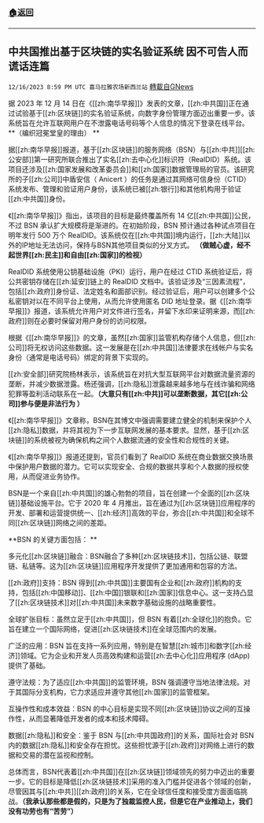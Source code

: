 ###  [:house:返回](README.md)
---


## 中共国推出基于区块链的实名验证系统 因不可告人而谎话连篇
`12/16/2023 8:59 PM UTC 喜马拉雅农场新西兰站` [轉載自GNews](https://gnews.org/articles/2118408)


据 2023 年 12 月 14 日在《[[zh:南华早报]]》发表的文章，[[zh:中共国]]正在通过试验基于[[zh:区块链]]的实名验证系统，向数字身份管理方面迈出重要一步。该系统旨在允许互联网用户在不泄露电话号码等个人信息的情况下登录在线平台。**（编织冠冕堂皇的理由） **

据[[zh:南华早报]]报道，基于[[zh:区块链]]的服务网络（BSN）与[[zh:中共]][[zh:公安部]]第一研究所联合推出了实名[[zh:去中心化]]标识符（RealDID）系统。该项目还涉及[[zh:国家发展和改革委员会]]和[[zh:国家]]数据管理局的官员。该研究所的子[[zh:公司]]中盾安信（ Anicert ）的任务是通过其网络可信身份（CTID）系统发布、管理和验证用户身份，该系统已被[[zh:银行]]和其他机构用于验证[[zh:中共国]]身份。 

《[[zh:南华早报]]》指出，该项目的目标是最终覆盖所有 14 亿[[zh:中共国]]公民，不过 BSN 承认扩大规模将是渐进的。在初始阶段，BSN 预计通过各种试点项目在明年发行 500 万个 RealDID。该系统仅在[[zh:中共国]]境内运行，[[zh:大陆]]以外的IP地址无法访问，保持与BSN其他项目类似的分叉方式。 **（做贼心虚，经不起世界[[zh:民主]]和自由[[zh:国家]]的检视）**

RealDID 系统使用公钥基础设施（PKI）运行，用户在经过 CTID 系统验证后，将公共密钥存储在[[zh:延安]]链上的 RealDID 文档中。该验证涉及“三因素流程”，包括[[zh:政府]]身份证、法定姓名和面部识别。经过验证后，用户可以创建多个公私密钥对以在不同平台上使用，从而允许使用匿名 DID 地址登录。据《[[zh:南华早报]]》报道，该系统允许用户对文件进行签名，并留下水印来证明来源，而[[zh:政府]]则在必要时保留对用户身份的访问权限。 

根据《[[zh:南华早报]]》的文章，虽然[[zh:国家]]监管机构存储个人信息，但[[zh:公司]]将无权访问这些数据。这一发展是在[[zh:中共国]]法律要求在线帐户与实名身份（通常是电话号码）绑定的背景下实现的。 

[[zh:安全部]]研究院杨林表示，该系统旨在对抗大型互联网平台对数据流量资源的垄断，并减少数据泄露。杨还强调，[[zh:隐私]]泄露越来越多地与在线诈骗和网络犯罪等盈利活动联系在一起。**（大意只有[[zh:中共]]可以垄断数据，其它[[zh:公司]]参与便是非法行为 ）**

《[[zh:南华早报]]》文章称，BSN在其博文中强调需要建立健全的机制来保护个人[[zh:隐私]]数据，并将其视为下一步互联网发展的基本要求。显然，基于[[zh:区块链]]的系统被视为确保机构之间个人数据流通的安全性和合规性的关键。 

《[[zh:南华早报]]》报道还提到，官员们看到了 RealDID 系统在商业数据交换场景中保护用户数据的潜力。它可以实现安全、合规的数据共享和个人数据的授权使用，从而促进业务协作。 

BSN是一个来自[[zh:中共国]]的雄心勃勃的项目，旨在创建一个全面的[[zh:区块链]]基础设施平台。它于 2020 年 4 月推出，旨在通过为[[zh:区块链]]应用程序的开发、部署和运营提供统一、[[zh:经济]]高效的平台，弥合[[zh:中共国]]和全球不同[[zh:区块链]]网络之间的差距。 

**BSN 的关键方面包括： **

多元化[[zh:区块链]]融合：BSN融合了多种[[zh:区块链技术]]，包括公链、联盟链、私链等。这为[[zh:区块链]]应用程序开发提供了更加通用和包容的方法。 

[[zh:政府]]支持：BSN 得到[[zh:中共国]]主要国有企业和[[zh:政府]]机构的支持，包括[[zh:中国移动]]、[[zh:中国]]银联和[[zh:国家]]信息中心。这一支持凸显了[[zh:区块链技术]]对[[zh:中共国]]未来数字基础设施的战略重要性。 

全球扩张目标：虽然立足于[[zh:中共国]]，但 BSN 有着[[zh:全球化]]的抱负。它旨在建立一个国际网络，促进[[zh:区块链技术]]在全球范围内的发展。 

广泛的应用：BSN 旨在支持一系列应用，特别是在智慧[[zh:城市]]和数字[[zh:经济]]领域。它为企业和开发人员高效构建和运营[[zh:去中心化]]应用程序 (dApp) 提供了基础。 

遵守法规：为了适应[[zh:中共国]]的监管环境，BSN 强调遵守当地法律法规。对于其国际分支机构，它力求适应并遵守其他[[zh:国家]]的监管框架。 

互操作性和成本效益：BSN 的中心目标是实现不同[[zh:区块链]]协议之间的互操作性，从而显著降低开发者的成本和技术障碍。 

数据[[zh:隐私]]和安全：鉴于 BSN 与[[zh:中共国政府]]的关系，国际社会对 BSN 内的数据[[zh:隐私]]和安全存在担忧。这些担忧源于[[zh:政府]]对网络上进行的数据和交易的潜在监视和控制。 

总体而言，BSN代表着[[zh:中共国]]在[[zh:区块链]]领域领先的努力中迈出的重要一步。它的目标是降低[[zh:区块链技术]]采用的准入门槛并促进各个领域的创新，尽管因其与[[zh:中共]][[zh:政府]]的关系，它在全球信任度和接受度方面面临挑战。**（我承认那些都是假的，只是为了独裁监控人民，但是它在产业推动上，我们没有功劳也有“苦劳”）**
